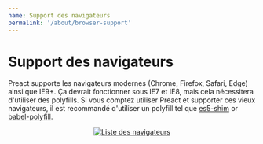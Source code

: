 ```yaml
---
name: Support des navigateurs
permalink: '/about/browser-support'
---
```


# Support des navigateurs

Preact supporte les navigateurs modernes (Chrome, Firefox, Safari, Edge) ainsi que IE9+. Ça devrait fonctionner sous IE7 et IE8, mais cela nécessitera d'utiliser des polyfills. Si vous comptez utiliser Preact et supporter ces vieux navigateurs, il est recommandé d'utiliser un polyfill tel que [es5-shim] or [babel-polyfill].

<center>
    <a href="https://saucelabs.com/u/preact">
        <img src="https://saucelabs.com/browser-matrix/preact.svg" alt="Liste des navigateurs">
    </a>
</center>


[es5-shim]: https://github.com/es-shims/es5-shim
[babel-polyfill]: https://babeljs.io/docs/usage/polyfill/
